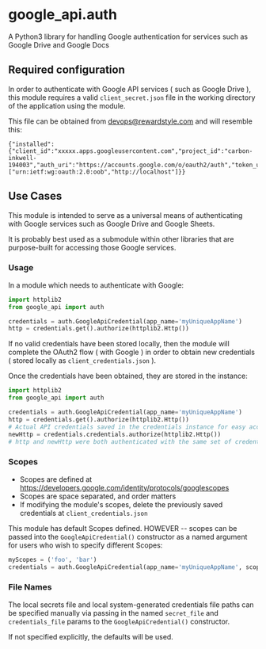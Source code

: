 # google_api.auth
A Python3 library for handling Google authentication for services such as Google Drive and Google Docs

## Required configuration

In order to authenticate with Google API services ( such as Google Drive ),
this module requires a valid `client_secret.json` file in the working directory
of the application using the module.

This file can be obtained from devops@rewardstyle.com and will resemble this:

```
{"installed":{"client_id":"xxxxx.apps.googleusercontent.com","project_id":"carbon-inkwell-194003","auth_uri":"https://accounts.google.com/o/oauth2/auth","token_uri":"https://accounts.google.com/o/oauth2/token","auth_provider_x509_cert_url":"https://www.googleapis.com/oauth2/v1/certs","client_secret":"xxxxx","redirect_uris":["urn:ietf:wg:oauth:2.0:oob","http://localhost"]}}
```

## Use Cases

This module is intended to serve as a universal means of authenticating
with Google services such as Google Drive and Google Sheets.

It is probably best used as a submodule within other libraries
that are purpose-built for accessing those Google services.

### Usage

In a module which needs to authenticate with Google:

```python
import httplib2
from google_api import auth

credentials = auth.GoogleApiCredential(app_name='myUniqueAppName')
http = credentials.get().authorize(httplib2.Http())
```

If no valid credentials have been stored locally, then the module will
complete the OAuth2 flow ( with Google ) in order to obtain
new credentials ( stored locally as `client_credentials.json` ).

Once the credentials have been obtained, they are stored in the instance:
```python
import httplib2
from google_api import auth

credentials = auth.GoogleApiCredential(app_name='myUniqueAppName')
http = credentials.get().authorize(httplib2.Http())
# Actual API credentials saved in the credentials instance for easy access
newHttp = credentials.credentials.authorize(httplib2.Http())
# http and newHttp were both authenticated with the same set of credentials
```

### Scopes

- Scopes are defined at https://developers.google.com/identity/protocols/googlescopes
- Scopes are space separated, and order matters
- If modifying the module's scopes, delete the previously saved credentials at `client_credentials.json`

This module has default Scopes defined.
HOWEVER -- scopes can be passed into the `GoogleApiCredential()` constructor as a named argument
for users who wish to specify different Scopes:

```python
myScopes = ('foo', 'bar')
credentials = auth.GoogleApiCredential(app_name='myUniqueAppName', scopes=myScopes)
```


### File Names

The local secrets file and local system-generated credentials file paths
can be specified manually via passing in the named `secret_file` and `credentials_file`
params to the `GoogleApiCredential()` constructor.

If not specified explicitly, the defaults will be used.
